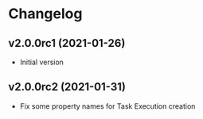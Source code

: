 # Changelog

<!--next-version-placeholder-->

## v2.0.0rc1 (2021-01-26)
* Initial version
## v2.0.0rc2 (2021-01-31)
* Fix some property names for Task Execution creation

